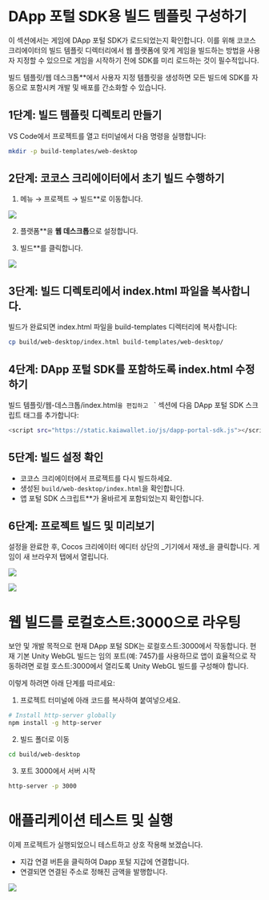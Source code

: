 # DApp 포털 SDK용 빌드 템플릿 구성하기

이 섹션에서는 게임에 DApp 포털 SDK가 로드되었는지 확인합니다. 이를 위해 코코스 크리에이터의 빌드 템플릿 디렉터리에서 웹 플랫폼에 맞게 게임을 빌드하는 방법을 사용자 지정할 수 있으므로 게임을 시작하기 전에 SDK를 미리 로드하는 것이 필수적입니다.

빌드 템플릿/웹 데스크톱\*\*에서 사용자 지정 템플릿을 생성하면 모든 빌드에 SDK를 자동으로 포함시켜 개발 및 배포를 간소화할 수 있습니다.

## 1단계: 빌드 템플릿 디렉토리 만들기 <a id="create-build-template-directory"></a>

VS Code에서 프로젝트를 열고 터미널에서 다음 명령을 실행합니다:

```bash
mkdir -p build-templates/web-desktop
```

## 2단계: 코코스 크리에이터에서 초기 빌드 수행하기 <a id="perform-initial-build"></a>

1. 메뉴 → 프로젝트 → 빌드\*\*로 이동합니다.

![](/img/minidapps/cocos-creator/cp-build-r.png)

2. 플랫폼\*\*을 **웹 데스크톱**으로 설정합니다.

3. 빌드\*\*를 클릭합니다.

![](/img/minidapps/cocos-creator/cp-build-details-r.png)

## 3단계: 빌드 디렉토리에서 index.html 파일을 복사합니다. <a id="copy-index-html-from-build-dir"></a>

빌드가 완료되면 index.html 파일을 build-templates 디렉터리에 복사합니다:

```bash
cp build/web-desktop/index.html build-templates/web-desktop/
```

## 4단계: DApp 포털 SDK를 포함하도록 index.html 수정하기 <a id="modify-index-html-to-include-dapp-portal-sdk"></a>

빌드 템플릿/웹-데스크톱/index.html`을 편집하고 `<head> </head>\` 섹션에 다음 DApp 포털 SDK 스크립트 태그를 추가합니다:

```bash
<script src="https://static.kaiawallet.io/js/dapp-portal-sdk.js"></script>
```

## 5단계: 빌드 설정 확인 <a id="verify-build-setup"></a>

- 코코스 크리에이터에서 프로젝트를 다시 빌드하세요.
- 생성된 `build/web-desktop/index.html`을 확인합니다.
- 앱 포털 SDK 스크립트\*\*가 올바르게 포함되었는지 확인합니다.

## 6단계: 프로젝트 빌드 및 미리보기 <a id="build-preview-project"></a>

설정을 완료한 후, Cocos 크리에이터 에디터 상단의 _기기에서 재생_을 클릭합니다. 게임이 새 브라우저 탭에서 열립니다.

![](/img/minidapps/cocos-creator/cp-play-game-r.png)

![](/img/minidapps/cocos-creator/cp-localhost-build-r.png)

# 웹 빌드를 로컬호스트:3000으로 라우팅 <a id="route-web-build"></a>

보안 및 개발 목적으로 현재 DApp 포털 SDK는 로컬호스트:3000에서 작동합니다. 현재 기본 Unity WebGL 빌드는 임의 포트(예: 7457)를 사용하므로 앱이 효율적으로 작동하려면 로컬 호스트:3000에서 열리도록 Unity WebGL 빌드를 구성해야 합니다.

이렇게 하려면 아래 단계를 따르세요:

1. 프로젝트 터미널에 아래 코드를 복사하여 붙여넣으세요.

```bash
# Install http-server globally
npm install -g http-server
```

2. 빌드 폴더로 이동

```bash
cd build/web-desktop
```

3. 포트 3000에서 서버 시작

```bash
http-server -p 3000
```

# 애플리케이션 테스트 및 실행 <a id="route-web-build"></a>

이제 프로젝트가 실행되었으니 테스트하고 상호 작용해 보겠습니다.

- 지갑 연결 버튼을 클릭하여 Dapp 포털 지갑에 연결합니다.
- 연결되면 연결된 주소로 정해진 금액을 발행합니다.

![](/img/minidapps/cocos-creator/cocos-demo.gif)

